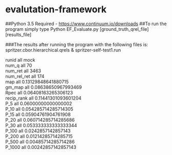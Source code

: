 # evalutation-framework

##Python 3.5 Required - https://www.continuum.io/downloads
##To run the program simply type Python EF_Evaluate.py [ground_truth_qrel_file] [results_file]


###The results after running the program with the following files is: spritzer.cbor.hierarchical.qrels & spritzer-self-test1.run

runid	 all 	mock <br />
num_q	 all 	70 <br />
num_ret	 all 	3463 <br />
num_rel_ret	 all 	174 <br />
map	 all 	0.13129848641880715 <br />
gm_map	 all 	0.08638650967993469 <br />
Rpec	 all 	0.06408163265306123 <br />
recip_rank	 all 	0.11441301093601204 <br />
P_5	 all 	0.06000000000000002 <br />
P_10	 all 	0.054285714285714305 <br />
P_15	 all 	0.05904761904761908 <br />
P_20	 all 	0.060714285714285686 <br />
P_30	 all 	0.053333333333333344 <br />
P_100	 all 	0.0242857142857143 <br />
P_200	 all 	0.01214285714285715 <br />
P_500	 all 	0.00485714285714286 <br />
P_1000	 all 	0.00242857142857143 <br />
